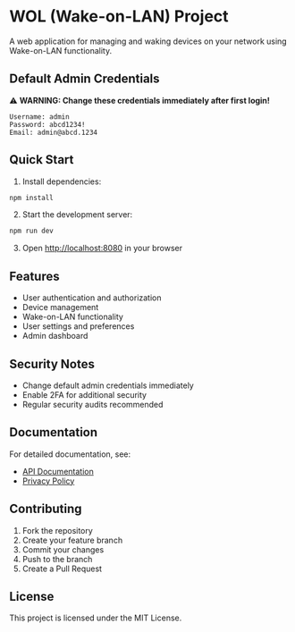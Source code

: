 # WOL (Wake-on-LAN) Project

A web application for managing and waking devices on your network using Wake-on-LAN functionality.

## Default Admin Credentials

⚠️ **WARNING: Change these credentials immediately after first login!**

```
Username: admin
Password: abcd1234!
Email: admin@abcd.1234
```

## Quick Start

1. Install dependencies:
```bash
npm install
```

2. Start the development server:
```bash
npm run dev
```

3. Open [http://localhost:8080](http://localhost:8080) in your browser

## Features

- User authentication and authorization
- Device management
- Wake-on-LAN functionality
- User settings and preferences
- Admin dashboard

## Security Notes

- Change default admin credentials immediately
- Enable 2FA for additional security
- Regular security audits recommended

## Documentation

For detailed documentation, see:
- [API Documentation](./README_API.md)
- [Privacy Policy](/privacy)

## Contributing

1. Fork the repository
2. Create your feature branch
3. Commit your changes
4. Push to the branch
5. Create a Pull Request

## License

This project is licensed under the MIT License.